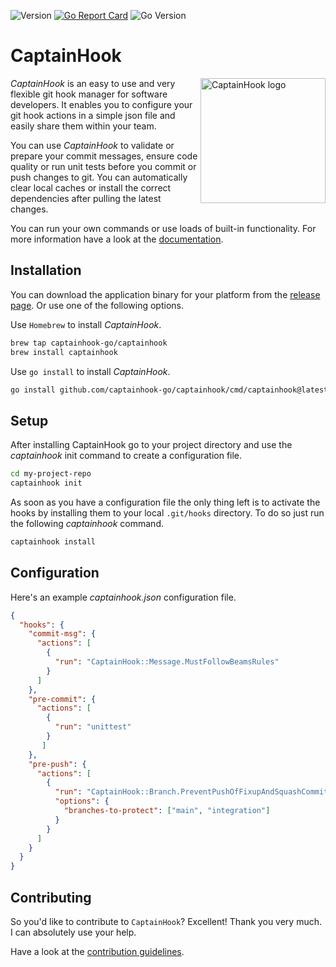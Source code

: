 ![Version](https://img.shields.io/github/v/release/captainhook-go/captainhook?style=flat-square&label=version)
[![Go Report Card](https://goreportcard.com/badge/github.com/captainhook-go/captainhook?style=flat-square)](https://goreportcard.com/report/github.com/captainhook-go/captainhook)
![Go Version](https://img.shields.io/badge/go%20version-%3E=1.21-61CFDD.svg?style=flat-square)


# CaptainHook

<img src="https://captainhook-go.github.io/captainhook/gfx/ch.png" alt="CaptainHook logo" align="right" width="200"/>

*CaptainHook* is an easy to use and very flexible git hook manager for software developers.
It enables you to configure your git hook actions in a simple json file and easily share them within your team.

You can use *CaptainHook* to validate or prepare your commit messages, ensure code quality
or run unit tests before you commit or push changes to git. You can automatically clear
local caches or install the correct dependencies after pulling the latest changes.

You can run your own commands or use loads of built-in functionality.
For more information have a look at the [documentation](https://captainhook-go.github.io/captainhook/ "CaptainHook Documentation").

## Installation

You can download the application binary for your platform from the [release page](https://github.com/captainhook-go/captainhook/releases/latest "Latest CaptainHook Release").
Or use one of the following options.

Use `Homebrew` to install *CaptainHook*.
```bash
brew tap captainhook-go/captainhook
brew install captainhook
```
Use `go install` to install *CaptainHook*.
```bash
go install github.com/captainhook-go/captainhook/cmd/captainhook@latest
```


## Setup

After installing CaptainHook go to your project directory and use the *captainhook* init command to create a configuration file.
```bash
cd my-project-repo
captainhook init
```

As soon as you have a configuration file the only thing left is to activate the hooks by installing them to
your local `.git/hooks` directory. To do so just run the following *captainhook* command.
```bash
captainhook install
```

## Configuration

Here's an example *captainhook.json* configuration file.
```json
{
  "hooks": {
    "commit-msg": {
      "actions": [
        {
          "run": "CaptainHook::Message.MustFollowBeamsRules"
        }
      ]
    },
    "pre-commit": {
      "actions": [
        {
          "run": "unittest"
        }
       ]
    },
    "pre-push": {
      "actions": [
        {
          "run": "CaptainHook::Branch.PreventPushOfFixupAndSquashCommits",
          "options": {
            "branches-to-protect": ["main", "integration"]
          }
        }
      ]
    }
  }
}
```

## Contributing

So you'd like to contribute to `CaptainHook`? Excellent! Thank you very much.
I can absolutely use your help.

Have a look at the [contribution guidelines](CONTRIBUTING.md).